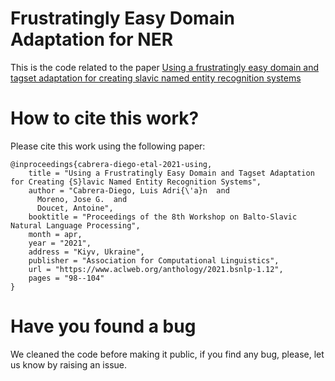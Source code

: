 # Frustratingly Easy Domain Adaptation for NER

This is the code related to the paper [Using a frustratingly easy domain and tagset adaptation for creating slavic named entity recognition systems](https://www.aclweb.org/anthology/2021.bsnlp-1.12/)


# How to cite this work?

Please cite this work using the following paper:
```
@inproceedings{cabrera-diego-etal-2021-using,
    title = "Using a Frustratingly Easy Domain and Tagset Adaptation for Creating {S}lavic Named Entity Recognition Systems",
    author = "Cabrera-Diego, Luis Adri{\'a}n  and
      Moreno, Jose G.  and
      Doucet, Antoine",
    booktitle = "Proceedings of the 8th Workshop on Balto-Slavic Natural Language Processing",
    month = apr,
    year = "2021",
    address = "Kiyv, Ukraine",
    publisher = "Association for Computational Linguistics",
    url = "https://www.aclweb.org/anthology/2021.bsnlp-1.12",
    pages = "98--104"
}

```
# Have you found a bug

We cleaned the code before making it public, if you find any bug, please, let us know by raising an issue.
